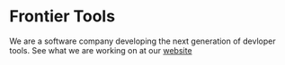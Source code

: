 # Frontier Tools
We are a software company developing the next generation of devloper tools. See what we are working on at our [website](https://frontiertools.dev)
